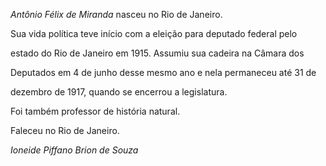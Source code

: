 

*Antônio Félix de Miranda* nasceu no Rio de Janeiro.



Sua vida política teve início com a eleição para deputado federal pelo

estado do Rio de Janeiro em 1915. Assumiu sua cadeira na Câmara dos

Deputados em 4 de junho desse mesmo ano e nela permaneceu até 31 de

dezembro de 1917, quando se encerrou a legislatura.



Foi também professor de história natural.



Faleceu no Rio de Janeiro.



*Ioneide Piffano Brion de Souza*



